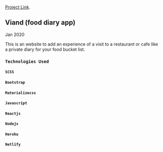 [Project Link](https://viand.netlify.com/).

## Viand (food diary app)

Jan 2020

This is an website to add an experience of a visit to a restaurant or cafe like a private diary for your food bucket list.

### `Technologies Used`

#### `SCSS`

#### `Bootstrap`

#### `Materializecss`

#### `Javascript`

#### `Reactjs`

#### `Nodejs`

#### `Heroku`

#### `Netlify`
